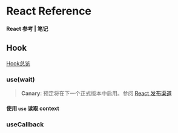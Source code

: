 # React Reference

**React 参考 | 笔记**

## Hook

[Hook总览](https://zh-hans.react.dev/reference/react/hooks)

### use(wait)

> <info/>
>
> **Canary**: 预定将在下一个正式版本中启用。参阅 [React 发布渠道](https://zh-hans.react.dev/community/versioning-policy#all-release-channels) 



#### 使用 `use` 读取 context



### useCallback

